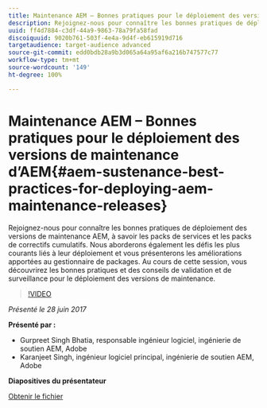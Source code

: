 ```yaml
---
title: Maintenance AEM – Bonnes pratiques pour le déploiement des versions de maintenance d’AEM
description: Rejoignez-nous pour connaître les bonnes pratiques de déploiement des versions de maintenance AEM, à savoir les packs de services et les packs de correctifs cumulatifs. Nous aborderons également les défis les plus courants liés à leur déploiement et vous présenterons les améliorations apportées au gestionnaire de packages. Au cours de cette session, vous découvrirez les bonnes pratiques et des conseils de validation et de surveillance pour le déploiement des versions de maintenance.
uuid: ff4d7884-c3df-44a9-9863-78a79fa58fad
discoiquuid: 9020b761-503f-4e4a-9d4f-eb615919d716
targetaudience: target-audience advanced
source-git-commit: edd0bdb28a9b3d065a64a95af6a216b747577c77
workflow-type: tm+mt
source-wordcount: '149'
ht-degree: 100%

---
```


# Maintenance AEM – Bonnes pratiques pour le déploiement des versions de maintenance d’AEM{#aem-sustenance-best-practices-for-deploying-aem-maintenance-releases}

Rejoignez-nous pour connaître les bonnes pratiques de déploiement des versions de maintenance AEM, à savoir les packs de services et les packs de correctifs cumulatifs. Nous aborderons également les défis les plus courants liés à leur déploiement et vous présenterons les améliorations apportées au gestionnaire de packages. Au cours de cette session, vous découvrirez les bonnes pratiques et des conseils de validation et de surveillance pour le déploiement des versions de maintenance.

>[!VIDEO](https://video.tv.adobe.com/v/18982/?quality=9)

*Présenté le 28 juin 2017*

**Présenté par :**

* Gurpreet Singh Bhatia, responsable ingénieur logiciel, ingénierie de soutien AEM, Adobe
* Karanjeet Singh, ingénieur logiciel principal, ingénierie de soutien AEM, Adobe

**Diapositives du présentateur**

[Obtenir le fichier](assets/aem-sustenance-best-practices-gems.pdf)
<!--
[Get back to the Overview](https://helpx.adobe.com/experience-manager/kt/eseminars/gems/aem-index.html)
-->
